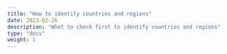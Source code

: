 ```yaml
---
title: "How to identify countries and regions"
date: 2023-02-26
description: "What to check first to identify countries and regions"
type: "docs"
weight: 1
---
```

